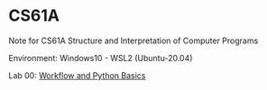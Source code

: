 # CS61A
Note for CS61A Structure and Interpretation of Computer Programs  

Environment: Windows10 - WSL2 (Ubuntu-20.04)

Lab 00: [Workflow and Python Basics](./lab00)